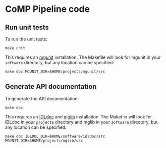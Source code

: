 # CoMP Pipeline code


## Run unit tests

To run the unit tests:

    make unit

This requires an [mgunit] installation. The Makefile will look for mgunit in your `software` directory, but any location can be specified:

    make doc MGUNIT_DIR=$HOME/projects/mgunit/src


## Generate API documentation

To generate the API documentation:

    make doc

This requires an [IDLdoc] and [mglib] installation. The Makefile will look for IDLdoc in your `projects` directory and mglib in your `software` directory, but any location can be specified:

    make doc IDLDOC_DIR=$HOME/software/idldoc/src MGUNIT_DIR=$HOME/projects/mglib/src



[mglib]: https://github.com/mgalloy/mglib "mgalloy/mglib"
[IDLdoc]: https://github.com/mgalloy/idldoc "mgalloy/idldoc"
[mgunit]: https://github.com/mgalloy/idldoc "mgalloy/mgunit"
